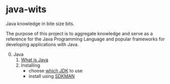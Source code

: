 # java-wits
Java knowledge in bite size bits.

The purpose of this project is to aggregate knowledge and serve as a reference for the Java Programming Language and popular frameworks for developing applications with Java.

0. Java
    1. [What is Java](https://www.ibm.com/topics/java)
    2. Installing 
        * choose [which JDK](https://whichjdk.com/) to use
        * install using [SDKMAN](https://sdkman.io/)
